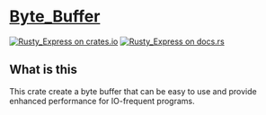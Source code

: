 [Byte_Buffer][docsrs]
======================

[![Rusty_Express on crates.io][cratesio-image]][cratesio]
[![Rusty_Express on docs.rs][docsrs-image]][docsrs]

[cratesio]: https://crates.io/crates/byte_buffer
[cratesio-image]: https://img.shields.io/crates/v/byte_buffer.svg
[docsrs-image]: https://docs.rs/byte_buffer/badge.svg
[docsrs]: https://docs.rs/byte_buffer

## What is this
This crate create a byte buffer that can be easy to use and provide enhanced performance for 
IO-frequent programs.